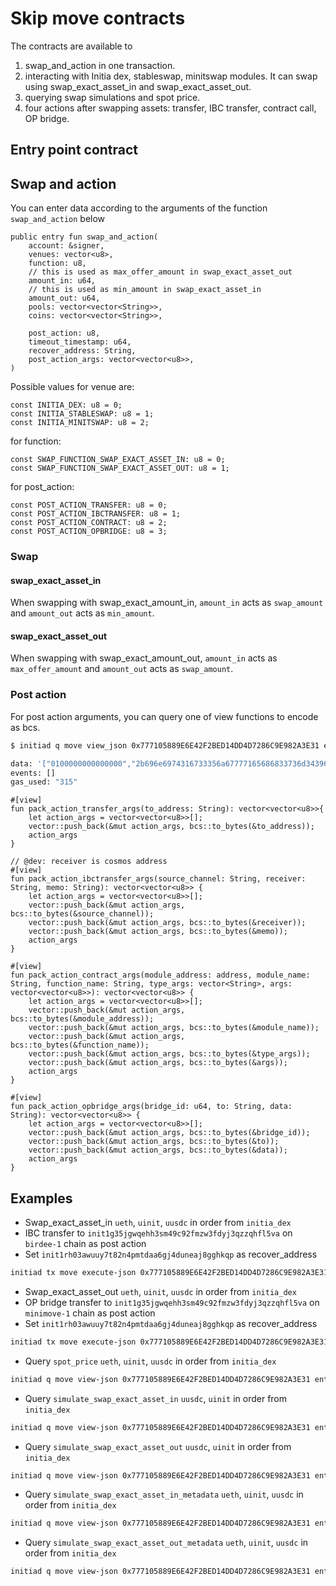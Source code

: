 Skip move contracts
=============

The contracts are available to

1. swap_and_action in one transaction.
2. interacting with Initia dex, stableswap, minitswap modules. It can swap using swap_exact_asset_in and swap_exact_asset_out.
3. querying swap simulations and spot price.
4. four actions after swapping assets: transfer, IBC transfer, contract call, OP bridge.

Entry point contract
-------------
## Swap and action
You can enter data according to the arguments of the function `swap_and_action` below
```move
public entry fun swap_and_action(
    account: &signer,
    venues: vector<u8>,
    function: u8,
    // this is used as max_offer_amount in swap_exact_asset_out
    amount_in: u64, 
    // this is used as min_amount in swap_exact_asset_in
    amount_out: u64, 
    pools: vector<vector<String>>,
    coins: vector<vector<String>>,

    post_action: u8,
    timeout_timestamp: u64,
    recover_address: String,
    post_action_args: vector<vector<u8>>,
)
```
Possible values for venue are:
```move
const INITIA_DEX: u8 = 0;
const INITIA_STABLESWAP: u8 = 1;
const INITIA_MINITSWAP: u8 = 2;
```
for function: 
```move
const SWAP_FUNCTION_SWAP_EXACT_ASSET_IN: u8 = 0;
const SWAP_FUNCTION_SWAP_EXACT_ASSET_OUT: u8 = 1;
```

for post_action:
```move
const POST_ACTION_TRANSFER: u8 = 0;
const POST_ACTION_IBCTRANSFER: u8 = 1;
const POST_ACTION_CONTRACT: u8 = 2;
const POST_ACTION_OPBRIDGE: u8 = 3;
```

### Swap

#### swap_exact_asset_in
When swapping with swap_exact_amount_in, `amount_in` acts as `swap_amount` and `amount_out` acts as `min_amount`.

#### swap_exact_asset_out
When swapping with swap_exact_amount_out, `amount_in` acts as `max_offer_amount` and `amount_out` acts as `swap_amount`.

### Post action
For post action arguments, you can query one of view functions to encode as bcs.

```bash
$ initiad q move view_json 0x777105889E6E42F2BED14DD4D7286C9E982A3E31 entry_point pack_action_opbridge_args --args='"1" "init1g35jgwqehh3sm49c92fmzw3fdyj3qzzqhfl5va" ""' --node=https://rpc.initiation-1.initia.xyz

data: '["0100000000000000","2b696e6974316733356a67777165686833736d3439633932666d7a77336664796a33717a7a7168666c357661","00"]'
events: []
gas_used: "315"
```

```move
#[view]
fun pack_action_transfer_args(to_address: String): vector<vector<u8>>{
    let action_args = vector<vector<u8>>[];
    vector::push_back(&mut action_args, bcs::to_bytes(&to_address));
    action_args
}

// @dev: receiver is cosmos address
#[view]
fun pack_action_ibctransfer_args(source_channel: String, receiver: String, memo: String): vector<vector<u8>> {
    let action_args = vector<vector<u8>>[];
    vector::push_back(&mut action_args, bcs::to_bytes(&source_channel));
    vector::push_back(&mut action_args, bcs::to_bytes(&receiver));
    vector::push_back(&mut action_args, bcs::to_bytes(&memo));
    action_args
}

#[view]
fun pack_action_contract_args(module_address: address, module_name: String, function_name: String, type_args: vector<String>, args: vector<vector<u8>>): vector<vector<u8>> {
    let action_args = vector<vector<u8>>[];
    vector::push_back(&mut action_args, bcs::to_bytes(&module_address));
    vector::push_back(&mut action_args, bcs::to_bytes(&module_name));
    vector::push_back(&mut action_args, bcs::to_bytes(&function_name));
    vector::push_back(&mut action_args, bcs::to_bytes(&type_args));
    vector::push_back(&mut action_args, bcs::to_bytes(&args));
    action_args
}

#[view]
fun pack_action_opbridge_args(bridge_id: u64, to: String, data: String): vector<vector<u8>> {
    let action_args = vector<vector<u8>>[];
    vector::push_back(&mut action_args, bcs::to_bytes(&bridge_id));
    vector::push_back(&mut action_args, bcs::to_bytes(&to));
    vector::push_back(&mut action_args, bcs::to_bytes(&data));
    action_args
}
```

## Examples
- Swap_exact_asset_in `ueth`, `uinit`, `uusdc` in order from `initia_dex`
- IBC transfer to `init1g35jgwqehh3sm49c92fmzw3fdyj3qzzqhfl5va` on `birdee-1` chain as post action
- Set `init1rh03awuuy7t82n4pmtdaa6gj4duneaj8gghkqp` as recover_address
```bash
initiad tx move execute-json 0x777105889E6E42F2BED14DD4D7286C9E982A3E31 entry_point swap_and_action --args='[[0],0,"1000", "10", [["move/a2b0d3c8e53e379ede31f3a361ff02716d50ec53c6b65b8c48a81d5b06548200","move/dbf06c48af3984ec6d9ae8a9aa7dbb0bb1e784aa9b8c4a5681af660cf8558d7d"]], [["ueth","uinit","uusdc"]], 1, "1821364848632000000", "init1rh03awuuy7t82n4pmtdaa6gj4duneaj8gghkqp", ["0a6368616e6e656c2d3235","2b696e6974316733356a67777165686833736d3439633932666d7a77336664796a33717a7a7168666c357661","00"]]'
```

- Swap_exact_asset_out `ueth`, `uinit`, `uusdc` in order from `initia_dex`
- OP bridge transfer to `init1g35jgwqehh3sm49c92fmzw3fdyj3qzzqhfl5va` on `minimove-1` chain as post action
- Set `init1rh03awuuy7t82n4pmtdaa6gj4duneaj8gghkqp` as recover_address
```bash
initiad tx move execute-json 0x777105889E6E42F2BED14DD4D7286C9E982A3E31 entry_point swap_and_action --args='[[0], 1, "10000", "6200000", [["move/a2b0d3c8e53e379ede31f3a361ff02716d50ec53c6b65b8c48a81d5b06548200","move/dbf06c48af3984ec6d9ae8a9aa7dbb0bb1e784aa9b8c4a5681af660cf8558d7d"]], [["ueth","uinit","uusdc"]], 3, "1821364848632000000", "init1rh03awuuy7t82n4pmtdaa6gj4duneaj8gghkqp", ["0a6368616e6e656c2d3235","2b696e6974316733356a67777165686833736d3439633932666d7a77336664796a33717a7a7168666c357661","00"]]'
```

- Query `spot_price` `ueth`, `uinit`, `uusdc` in order from `initia_dex`
```bash
initiad q move view-json 0x777105889E6E42F2BED14DD4D7286C9E982A3E31 entry_point get_spot_price --args='[[0], [["move/a2b0d3c8e53e379ede31f3a361ff02716d50ec53c6b65b8c48a81d5b06548200","move/dbf06c48af3984ec6d9ae8a9aa7dbb0bb1e784aa9b8c4a5681af660cf8558d7d"]], [["ueth","uinit","uusdc"]]]'
```

- Query `simulate_swap_exact_asset_in` `uusdc`, `uinit` in order from `initia_dex`
```bash
initiad q move view-json 0x777105889E6E42F2BED14DD4D7286C9E982A3E31 entry_point simulate_swap_exact_asset_in --args='["10000", [0], [["move/dbf06c48af3984ec6d9ae8a9aa7dbb0bb1e784aa9b8c4a5681af660cf8558d7d"]], [["uusdc","uinit"]]]'
```

- Query `simulate_swap_exact_asset_out` `uusdc`, `uinit` in order from `initia_dex`
```bash
initiad q move view-json 0x777105889E6E42F2BED14DD4D7286C9E982A3E31 entry_point simulate_swap_exact_asset_out --args='["10000", [0], [["move/dbf06c48af3984ec6d9ae8a9aa7dbb0bb1e784aa9b8c4a5681af660cf8558d7d"]], [["uusdc","uinit"]]]'
```

- Query `simulate_swap_exact_asset_in_metadata` `ueth`, `uinit`, `uusdc` in order from `initia_dex`
```bash 
initiad q move view-json 0x777105889E6E42F2BED14DD4D7286C9E982A3E31 entry_point simulate_swap_exact_asset_in_with_metadata --args='["1000", [0], [["move/a2b0d3c8e53e379ede31f3a361ff02716d50ec53c6b65b8c48a81d5b06548200","move/dbf06c48af3984ec6d9ae8a9aa7dbb0bb1e784aa9b8c4a5681af660cf8558d7d"]], [["ueth","uinit","uusdc"]], true]'
```

- Query `simulate_swap_exact_asset_out_metadata` `ueth`, `uinit`, `uusdc` in order from `initia_dex`
```bash 
initiad q move view-json 0x777105889E6E42F2BED14DD4D7286C9E982A3E31 entry_point simulate_swap_exact_asset_out_with_metadata --args='["1000", [0], [["move/a2b0d3c8e53e379ede31f3a361ff02716d50ec53c6b65b8c48a81d5b06548200","move/dbf06c48af3984ec6d9ae8a9aa7dbb0bb1e784aa9b8c4a5681af660cf8558d7d"]], [["ueth","uinit","uusdc"]], false]'
```